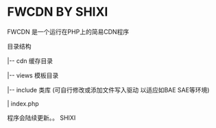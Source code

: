 FWCDN BY SHIXI
=====
FWCDN 是一个运行在PHP上的简易CDN程序

目录结构

|-- cdn 缓存目录

|-- views 模板目录

|-- include 类库 (可自行修改或添加文件写入驱动 以适应如BAE SAE等环境)

| index.php

程序会陆续更新。。
SHIXI
